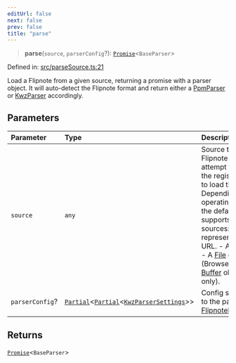 ```yaml
---
editUrl: false
next: false
prev: false
title: "parse"
---
```


> **parse**(`source`, `parserConfig`?): [`Promise`](https://developer.mozilla.org/docs/Web/JavaScript/Reference/Global_Objects/Promise)\<`BaseParser`\>

Defined in: [src/parseSource.ts:21](https://github.com/jaames/flipnote.js/blob/70a96e94737c1e7105e9b3794d97b5baff2fd78b/src/parseSource.ts#L21)

Load a Flipnote from a given source, returning a promise with a parser object. 
It will auto-detect the Flipnote format and return either a [PpmParser](../../../../../../api/classes/ppmparser) or [KwzParser](../../../../../../api/classes/kwzparser) accordingly.

## Parameters

| Parameter | Type | Description |
| :------ | :------ | :------ |
| `source` | `any` | Source to load a Flipnote from. This will attempt to use one of the registered [loaders](../../../../../../api/namespaces/loaders/readme) to load the Flipnote. Depending on the operating environment, the default loader set supports the following sources: - A string representing a web URL. - An [ArrayBuffer](https://developer.mozilla.org/en-US/docs/Web/JavaScript/Reference/Global_Objects/ArrayBuffer). - A [File](https://developer.mozilla.org/en-US/docs/Web/API/File) object (Browser only). - A [Buffer](https://nodejs.org/api/buffer.html) object (NodeJS only). |
| `parserConfig`? | [`Partial`](https://www.typescriptlang.org/docs/handbook/utility-types.html#partialtype)\<[`Partial`](https://www.typescriptlang.org/docs/handbook/utility-types.html#partialtype)\<[`KwzParserSettings`](/api/type-aliases/kwzparsersettings/)\>\> | Config settings to pass to the parser, see [FlipnoteParserSettings](../../../../../../api/type-aliases/flipnoteparsersettings). |

## Returns

[`Promise`](https://developer.mozilla.org/docs/Web/JavaScript/Reference/Global_Objects/Promise)\<`BaseParser`\>
